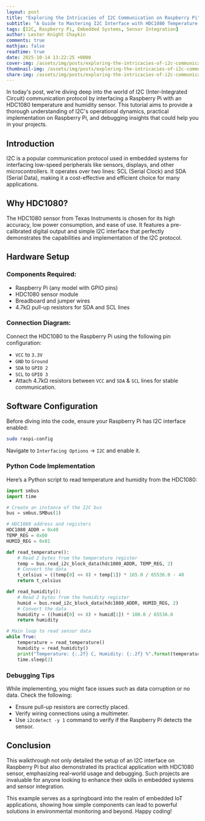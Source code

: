 ```yaml
---
layout: post
title: "Exploring the Intricacies of I2C Communication on Raspberry Pi"
subtitle: "A Guide to Mastering I2C Interface with HDC1080 Temperature and Humidity Sensor"
tags: [I2C, Raspberry Pi, Embedded Systems, Sensor Integration]
author: Lester Knight Chaykin
comments: true
mathjax: false
readtime: true
date: 2025-10-14 13:22:25 +0000
cover-img: /assets/img/posts/exploring-the-intricacies-of-i2c-communication-on-raspberry-pi.jpg
thumbnail-img: /assets/img/posts/exploring-the-intricacies-of-i2c-communication-on-raspberry-pi.jpg
share-img: /assets/img/posts/exploring-the-intricacies-of-i2c-communication-on-raspberry-pi.jpg
---
```


In today's post, we're diving deep into the world of I2C (Inter-Integrated Circuit) communication protocol by interfacing a Raspberry Pi with an HDC1080 temperature and humidity sensor. This tutorial aims to provide a thorough understanding of I2C's operational dynamics, practical implementation on Raspberry Pi, and debugging insights that could help you in your projects.

## Introduction

I2C is a popular communication protocol used in embedded systems for interfacing low-speed peripherals like sensors, displays, and other microcontrollers. It operates over two lines: SCL (Serial Clock) and SDA (Serial Data), making it a cost-effective and efficient choice for many applications.

## Why HDC1080?

The HDC1080 sensor from Texas Instruments is chosen for its high accuracy, low power consumption, and ease of use. It features a pre-calibrated digital output and simple I2C interface that perfectly demonstrates the capabilities and implementation of the I2C protocol.

## Hardware Setup

### Components Required:
- Raspberry Pi (any model with GPIO pins)
- HDC1080 sensor module
- Breadboard and jumper wires
- 4.7kΩ pull-up resistors for SDA and SCL lines

### Connection Diagram:
Connect the HDC1080 to the Raspberry Pi using the following pin configuration:

- `VCC` to `3.3V`
- `GND` to `Ground`
- `SDA` to `GPIO 2`
- `SCL` to `GPIO 3`
- Attach 4.7kΩ resistors between `VCC` and `SDA` & `SCL` lines for stable communication.

## Software Configuration

Before diving into the code, ensure your Raspberry Pi has I2C interface enabled:
```bash
sudo raspi-config
```
Navigate to `Interfacing Options` -> `I2C` and enable it.

### Python Code Implementation

Here’s a Python script to read temperature and humidity from the HDC1080:

```python
import smbus
import time

# Create an instance of the I2C bus
bus = smbus.SMBus(1)

# HDC1080 address and registers
HDC1080_ADDR = 0x40
TEMP_REG = 0x00
HUMID_REG = 0x01

def read_temperature():
    # Read 2 bytes from the temperature register
    temp = bus.read_i2c_block_data(hdc1080_ADDR, TEMP_REG, 2)
    # Convert the data
    t_celsius = ((temp[0] << 8) + temp[1]) * 165.0 / 65536.0 - 40
    return t_celsius

def read_humidity():
    # Read 2 bytes from the humidity register
    humid = bus.read_i2c_block_data(hdc1080_ADDR, HUMID_REG, 2)
    # Convert the data
    humidity = ((humid[0] << 8) + humid[1]) * 100.0 / 65536.0
    return humidity

# Main loop to read sensor data
while True:
    temperature = read_temperature()
    humidity = read_humidity()
    print("Temperature: {:.2f} C, Humidity: {:.2f} %".format(temperature, humidity))
    time.sleep(2)
```
### Debugging Tips

While implementing, you might face issues such as data corruption or no data. Check the following:
- Ensure pull-up resistors are correctly placed.
- Verify wiring connections using a multimeter.
- Use `i2cdetect -y 1` command to verify if the Raspberry Pi detects the sensor.

## Conclusion

This walkthrough not only detailed the setup of an I2C interface on Raspberry Pi but also demonstrated its practical application with HDC1080 sensor, emphasizing real-world usage and debugging. Such projects are invaluable for anyone looking to enhance their skills in embedded systems and sensor integration.

This example serves as a springboard into the realm of embedded IoT applications, showing how simple components can lead to powerful solutions in environmental monitoring and beyond. Happy coding!